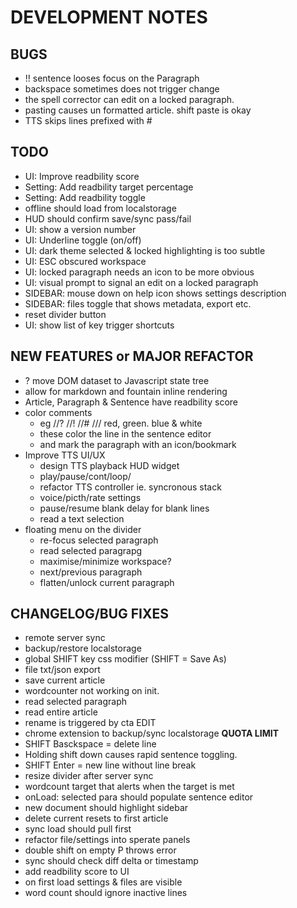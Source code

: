 # DEVELOPMENT NOTES

## BUGS

-   !! sentence looses focus on the Paragraph
-   backspace sometimes does not trigger change
-   the spell corrector can edit on a locked paragraph.
-   pasting causes un formatted article. shift paste is okay
-   TTS skips lines prefixed with #

## TODO

-   UI: Improve readbility score
-   Setting: Add readbility target percentage
-   Setting: Add readbility toggle
-   offline should load from localstorage
-   HUD should confirm save/sync pass/fail
-   UI: show a version number
-   UI: Underline toggle (on/off)
-   UI: dark theme selected & locked highlighting is too subtle
-   UI: ESC obscured workspace
-   UI: locked paragraph needs an icon to be more obvious
-   UI: visual prompt to signal an edit on a locked paragraph
-   SIDEBAR: mouse down on help icon shows settings description
-   SIDEBAR: files toggle that shows metadata, export etc.
-   reset divider button
-   UI: show list of key trigger shortcuts

## NEW FEATURES or MAJOR REFACTOR

-   ? move DOM dataset to Javascript state tree
-   allow for markdown and fountain inline rendering
-   Article, Paragraph & Sentence have readbility score
-   color comments
    -   eg //? //! //# /// red, green. blue & white
    -   these color the line in the sentence editor
    -   and mark the paragraph with an icon/bookmark
-   Improve TTS UI/UX
    -   design TTS playback HUD widget
    -   play/pause/cont/loop/
    -   refactor TTS controller ie. syncronous stack
    -   voice/picth/rate settings
    -   pause/resume blank delay for blank lines
    -   read a text selection
-   floating menu on the divider
    -   re-focus selected paragraph
    -   read selected paragrapg
    -   maximise/minimize workspace?
    -   next/previous paragraph
    -   flatten/unlock current paragraph

## CHANGELOG/BUG FIXES

-   remote server sync
-   backup/restore localstorage
-   global SHIFT key css modifier (SHIFT = Save As)
-   file txt/json export
-   save current article
-   wordcounter not working on init.
-   read selected paragraph
-   read entire article
-   rename is triggered by cta EDIT
-   chrome extension to backup/sync localstorage **QUOTA LIMIT**
-   SHIFT Basckspace = delete line
-   Holding shift down causes rapid sentence toggling.
-   SHIFT Enter = new line without line break
-   resize divider after server sync
-   wordcount target that alerts when the target is met
-   onLoad: selected para should populate sentence editor
-   new document should highlight sidebar
-   delete current resets to first article
-   sync load should pull first
-   refactor file/settings into sperate panels
-   double shift on empty P throws error
-   sync should check diff delta or timestamp
-   add readbility score to UI
-   on first load settings & files are visible
-   word count should ignore inactive lines
